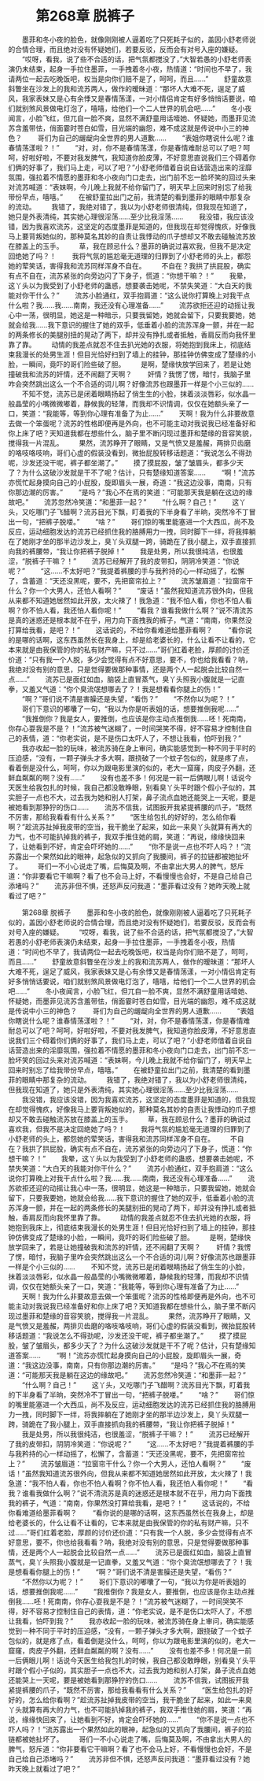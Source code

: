 # 　　第268章 脱裤子
　　墨菲和冬小夜的脸色，就像刚刚被人逼着吃了只死耗子似的，盖因小舒老师说的合情合理，而且绝对没有怀疑她们，若要反驳，反而会有对号入座的嫌疑。
　　“哎呀，看我，说了些不合适的话，把气氛都搅没了，”大智若愚的小舒老师表演仍未结束，起身一手拉住墨菲，一手拽着冬小夜，热情道：“时间也不早了，我请两位一起去吃晚饭吧，权当是向你们赔不是了，呵呵，而且……”
　　舒童故意斜瞥坐在沙发上的我和流苏两人，做作的暧昧道：“那坏人大难不死，逞足了威风，我家表妹又是心有余悸又是春情荡漾，一对小情侣肯定有好多悄悄话要说，咱们就别煞风景做电灯泡了，嘻嘻，给他们一个二人世界的机会吧……”
　　冬小夜闻言，小脸飞红，但兀自一脸不爽，显然不满舒童用话噎她、怀疑她，而墨菲见流苏含羞带怯，俏面霎时苍白如雪，目光端的幽怨，难不成这就是传说中小三的神色？
　　哥们为自己的龌龊向全世界的男人道歉……
　　“表姐你瞎说什么呢？谁春情荡漾啦？！”
　　“对，对，你不是春情荡漾，你是春情难耐总可以了吧？呵呵，好啦好啦，不要对我发脾气，我知道你脸皮薄，不好意思直说我们三个碍着你们俩的好事了，我们马上走，可以了吧？”小舒老师借着自说自话营造出来的淫靡氛围，强拉着不情愿的墨菲和冬小夜向门口走去，出门前不忘一脸坏笑的回过头来对流苏喊道：“表妹啊，今儿晚上我就不给你留门了，明天早上回来时别忘了给我带份早点，嘻嘻。”
　　在被舒童拉出门之前，我清楚的看到墨菲的眼睛中那复杂的流动。
　　我错了，我绝对错了，我以为小舒老师很清纯，但我现在知道了，她只是外表清纯，其实她心理很淫荡……至少比我淫荡……
　　我没错，我应该没错，因为我喜欢流苏，这坚定的态度墨菲是知道的，但我现在却觉得愧疚，好像我马上要背叛她似的，那种莫名其妙的自责让我悸动的爪子想却又不敢去碰触流苏放在膝盖上的玉手。
　　草，我在顾忌什么？墨菲的确说过喜欢我，但我不是决定回绝她了吗？！
　　我将气氛的尴尬毫无道理的归罪到了小舒老师的头上，都怨她的荤笑话，害得我和流苏同样浑身不自在。
　　不自在？我拱了拱屁股，确实有点不自在，流苏紧张的向旁边闪了下身子，慌道：“你想干嘛？！”
　　我晕，这丫头以为我受到了小舒老师的蛊惑，想要袭击她呢，不禁失笑道：“大白天的我能对你干什么？”
　　流苏小脸通红，双手抱肩道：“这么说你打算晚上对我干点什么啦？我……我……南南，我还没有心理准备……”
　　流苏欲拒还迎的动摇让我心中一荡，很明显，她这是一种暗示，只要我留她，她就会留下，只要我要她，她就会给我……我下意识的握住了她的双手，低垂着小脸的流苏浑身一颤，并在一起的两条修长的美腿别扭的晃动了两下，却并没有挣扎或者抵触，香肩反而向我怀里靠了靠。
　　动情的我差点就忍不住去扒光她的衣服，将她抱到我床上，彻底结束我漫长的处男生涯！但目光恰好扫到了墙上的挂钟，那挂钟仿佛变成了楚缘的小脸，一瞬间，竟吓的哥们险些破了胆。
　　是啊，楚缘快放学回来了，若是让她撞破我和流苏的奸情，还不闹翻了天啊？
　　奸情？我愣了愣，暗忖，我脑子里咋会突然跳出这么一个不合适的词儿啊？好像流苏也跟墨菲一样是个小三似的……
　　不知不觉，流苏已是闭着眼睛扬起了俏生生的小脸，抹着淡淡唇彩，似水晶一般晶莹的小嘴微微嘟着，静候我的轻薄，而我却不识情调，仅仅在她额头亲了一口，笑道：“我能等，等到你心理有准备了为止……”
　　天啊！我为什么非要故意去做一个笨蛋呢？流苏的性格即便再是外向，也不可能主动对我说我已经准备好和你上床了吧？天知道我都在想些什么，脑子里不断闪现过墨菲和楚缘的音容笑貌，搅得我一片混乱。
　　果然，流苏睁开了眼睛，又是气愤又是羞赧，两排贝齿磨的咯吱咯吱响，哥们心虚的假装没看到，微抬屁股转移话题道：“我说怎么不得劲呢，沙发还没干呢，裤子都坐潮了。”
　　摸了摸屁股，皱了皱眉头，都多少天了？为什么这破沙发就是干不了呢？估计，只有楚缘知道答案……
　　“啊！”流苏亦慌忙起身摸向自己的小屁股，旋即眉头一展，奇道：“我这边没事，南南，只有你那边潮的厉害。”
　　“是吗？”我心不在焉的笑道：“可能那天我是躺在这边的缘故吧。”
　　流苏忽然冷笑道：“和墨菲一起？”
　　“什么啊？自己！”
　　这丫头，又吃哪门子飞醋啊？流苏目光下飘，盯着我的下半身看了半晌，突然冷不丁冒出一句，“把裤子脱喽。”
　　“啥？”
　　哥们惊的嘴里能塞进一个大西瓜，尚不及反应，运动细胞发达的流苏已经抓住我的胳膊用力一拽，同时脚下一绊，将我摔躺在了她刚才坐的那半边沙发上，臭丫头双腿一跨，骑跪在了我小腿上，双手直接抓向我的裤腰带，“我让你把裤子脱掉！”
　　我是处男，所以我很纯洁，也很羞涩，“脱裤子干嘛？！”
　　流苏已经解开了我的皮带扣，阴阴冷笑道：“你说呢？”
　　“这……不太好吧？”我提着裤腰的手与我矜持的心一样动摇了，松懈了，含蓄道：“天还没黑呢，要不，先把窗帘拉上？”
　　流苏皱眉道：“拉窗帘干什么？你一个大男人，还怕人看啊？”
　　“废话！”虽然我知道流苏很外向，但我从来都不知道她居然如此开放，太火辣了！我急道：“我不怕人看，你也不怕人看啊？你不怕人看，我还怕人看你呢！”
　　“看我？谁看我做什么啊？”说不清流苏是真的迷惑还是根本就不在乎，用力向下面拽我的裤子，气道：“南南，你果然没打算给我看，是吧？！”
　　这话说的，不给你看难道给墨菲看啊？
　　“看你说的是哪的话啊，这东西虽然长在我身上，却是给老婆长的，什么让看不让看的，它本来就是由我保管的你的私有财产嘛，只不过……”哥们红着老脸，厚颜的讨价还价道：“只有我一个人脱，多少会觉得有点不好意思，要不，你也给我看看？呐，我绝对没有别的意思，只是觉得要做那种事情，还是两个人一起脱会比较自然一点……”
　　流苏已是面红如血，脑袋上直冒蒸气，臭丫头照我小腹就是一记直拳，又羞又气道：“你个臭流氓想哪去了？！我是想看看你腿上的伤！”
　　“啊？”哥们说不清是害臊还是失望，“看伤？”
　　“不然你以为呢？！”
　　哥们下意识的嘟囔了一句，“我以为你是听表姐的话，想要推倒我呢……”
　　“我推倒你？我是女人，要推倒，也应该是你主动点推倒我……呸！死南南，你存心耍我是不是？！”流苏被气迷糊了，一时间哭笑不得，好不容易才控制住自己的表情，道：“你老实说，是不是伤口太吓人了，不想让我看，怕吓到我？”
　　我亦收起一脸的玩味，被流苏骑在身上审问，确实能感觉到一种不同于平时的压迫感，“没有，一颗子弹头才多大啊，跟挠破了一个蚊子包似的，就是疼了点，看着倒是没什么，呵呵，你以为跟电影里演的似的，老大一窟窿，肉皮子外翻，还鲜血粼粼的啊？没有……”
　　没有也差不多！何况是一前一后俩眼儿啊！话说今天医生给我包扎的时候，我自己都没敢睁眼，别看臭丫头平时跟个假小子似的，其实胆子一点也不大，过去我为她和别人打架，鼻子流点血她还能哭上一天呢，要是被她看到那狰狞的伤口……
　　流苏不信我，试图扳开我紧提裤腰的爪子，“既然不厉害，那给我看看有什么关系？”
　　“医生给包扎的好好的，怎么给你看啊？”趁流苏扯掉我皮带的空当，我干脆坐了起来，如此一来臭丫头就算有再大的力气，也不可能扒掉我的裤子，我双手推住她的肩，笑道：“再说，缘缘快回来了，让她看到不好，肯定会吓坏她的……”
　　“你不是说一点也不吓人吗？！”流苏露出一个果然如此的眼神，起急似的又抓向了我腰间，裤子的拉链都被她扯坏了。
　　哥们一不小心说走了嘴，后悔莫及啊，不由拿出大男人的脾气，怒斥道：“你非要看它干嘛啊？看了也不会马上好，不看慢慢也会好，不是自己给自己添堵吗？”
　　流苏非但不惧，还怒声反问我道：“墨菲看过没有？她昨天晚上就看过了吧？”

　　第268章 脱裤子
　　墨菲和冬小夜的脸色，就像刚刚被人逼着吃了只死耗子似的，盖因小舒老师说的合情合理，而且绝对没有怀疑她们，若要反驳，反而会有对号入座的嫌疑。
　　“哎呀，看我，说了些不合适的话，把气氛都搅没了，”大智若愚的小舒老师表演仍未结束，起身一手拉住墨菲，一手拽着冬小夜，热情道：“时间也不早了，我请两位一起去吃晚饭吧，权当是向你们赔不是了，呵呵，而且……”
　　舒童故意斜瞥坐在沙发上的我和流苏两人，做作的暧昧道：“那坏人大难不死，逞足了威风，我家表妹又是心有余悸又是春情荡漾，一对小情侣肯定有好多悄悄话要说，咱们就别煞风景做电灯泡了，嘻嘻，给他们一个二人世界的机会吧……”
　　冬小夜闻言，小脸飞红，但兀自一脸不爽，显然不满舒童用话噎她、怀疑她，而墨菲见流苏含羞带怯，俏面霎时苍白如雪，目光端的幽怨，难不成这就是传说中小三的神色？
　　哥们为自己的龌龊向全世界的男人道歉……
　　“表姐你瞎说什么呢？谁春情荡漾啦？！”
　　“对，对，你不是春情荡漾，你是春情难耐总可以了吧？呵呵，好啦好啦，不要对我发脾气，我知道你脸皮薄，不好意思直说我们三个碍着你们俩的好事了，我们马上走，可以了吧？”小舒老师借着自说自话营造出来的淫靡氛围，强拉着不情愿的墨菲和冬小夜向门口走去，出门前不忘一脸坏笑的回过头来对流苏喊道：“表妹啊，今儿晚上我就不给你留门了，明天早上回来时别忘了给我带份早点，嘻嘻。”
　　在被舒童拉出门之前，我清楚的看到墨菲的眼睛中那复杂的流动。
　　我错了，我绝对错了，我以为小舒老师很清纯，但我现在知道了，她只是外表清纯，其实她心理很淫荡……至少比我淫荡……
　　我没错，我应该没错，因为我喜欢流苏，这坚定的态度墨菲是知道的，但我现在却觉得愧疚，好像我马上要背叛她似的，那种莫名其妙的自责让我悸动的爪子想却又不敢去碰触流苏放在膝盖上的玉手。
　　草，我在顾忌什么？墨菲的确说过喜欢我，但我不是决定回绝她了吗？！
　　我将气氛的尴尬毫无道理的归罪到了小舒老师的头上，都怨她的荤笑话，害得我和流苏同样浑身不自在。
　　不自在？我拱了拱屁股，确实有点不自在，流苏紧张的向旁边闪了下身子，慌道：“你想干嘛？！”
　　我晕，这丫头以为我受到了小舒老师的蛊惑，想要袭击她呢，不禁失笑道：“大白天的我能对你干什么？”
　　流苏小脸通红，双手抱肩道：“这么说你打算晚上对我干点什么啦？我……我……南南，我还没有心理准备……”
　　流苏欲拒还迎的动摇让我心中一荡，很明显，她这是一种暗示，只要我留她，她就会留下，只要我要她，她就会给我……我下意识的握住了她的双手，低垂着小脸的流苏浑身一颤，并在一起的两条修长的美腿别扭的晃动了两下，却并没有挣扎或者抵触，香肩反而向我怀里靠了靠。
　　动情的我差点就忍不住去扒光她的衣服，将她抱到我床上，彻底结束我漫长的处男生涯！但目光恰好扫到了墙上的挂钟，那挂钟仿佛变成了楚缘的小脸，一瞬间，竟吓的哥们险些破了胆。
　　是啊，楚缘快放学回来了，若是让她撞破我和流苏的奸情，还不闹翻了天啊？
　　奸情？我愣了愣，暗忖，我脑子里咋会突然跳出这么一个不合适的词儿啊？好像流苏也跟墨菲一样是个小三似的……
　　不知不觉，流苏已是闭着眼睛扬起了俏生生的小脸，抹着淡淡唇彩，似水晶一般晶莹的小嘴微微嘟着，静候我的轻薄，而我却不识情调，仅仅在她额头亲了一口，笑道：“我能等，等到你心理有准备了为止……”
　　天啊！我为什么非要故意去做一个笨蛋呢？流苏的性格即便再是外向，也不可能主动对我说我已经准备好和你上床了吧？天知道我都在想些什么，脑子里不断闪现过墨菲和楚缘的音容笑貌，搅得我一片混乱。
　　果然，流苏睁开了眼睛，又是气愤又是羞赧，两排贝齿磨的咯吱咯吱响，哥们心虚的假装没看到，微抬屁股转移话题道：“我说怎么不得劲呢，沙发还没干呢，裤子都坐潮了。”
　　摸了摸屁股，皱了皱眉头，都多少天了？为什么这破沙发就是干不了呢？估计，只有楚缘知道答案……
　　“啊！”流苏亦慌忙起身摸向自己的小屁股，旋即眉头一展，奇道：“我这边没事，南南，只有你那边潮的厉害。”
　　“是吗？”我心不在焉的笑道：“可能那天我是躺在这边的缘故吧。”
　　流苏忽然冷笑道：“和墨菲一起？”
　　“什么啊？自己！”
　　这丫头，又吃哪门子飞醋啊？流苏目光下飘，盯着我的下半身看了半晌，突然冷不丁冒出一句，“把裤子脱喽。”
　　“啥？”
　　哥们惊的嘴里能塞进一个大西瓜，尚不及反应，运动细胞发达的流苏已经抓住我的胳膊用力一拽，同时脚下一绊，将我摔躺在了她刚才坐的那半边沙发上，臭丫头双腿一跨，骑跪在了我小腿上，双手直接抓向我的裤腰带，“我让你把裤子脱掉！”
　　我是处男，所以我很纯洁，也很羞涩，“脱裤子干嘛？！”
　　流苏已经解开了我的皮带扣，阴阴冷笑道：“你说呢？”
　　“这……不太好吧？”我提着裤腰的手与我矜持的心一样动摇了，松懈了，含蓄道：“天还没黑呢，要不，先把窗帘拉上？”
　　流苏皱眉道：“拉窗帘干什么？你一个大男人，还怕人看啊？”
　　“废话！”虽然我知道流苏很外向，但我从来都不知道她居然如此开放，太火辣了！我急道：“我不怕人看，你也不怕人看啊？你不怕人看，我还怕人看你呢！”
　　“看我？谁看我做什么啊？”说不清流苏是真的迷惑还是根本就不在乎，用力向下面拽我的裤子，气道：“南南，你果然没打算给我看，是吧？！”
　　这话说的，不给你看难道给墨菲看啊？
　　“看你说的是哪的话啊，这东西虽然长在我身上，却是给老婆长的，什么让看不让看的，它本来就是由我保管的你的私有财产嘛，只不过……”哥们红着老脸，厚颜的讨价还价道：“只有我一个人脱，多少会觉得有点不好意思，要不，你也给我看看？呐，我绝对没有别的意思，只是觉得要做那种事情，还是两个人一起脱会比较自然一点……”
　　流苏已是面红如血，脑袋上直冒蒸气，臭丫头照我小腹就是一记直拳，又羞又气道：“你个臭流氓想哪去了？！我是想看看你腿上的伤！”
　　“啊？”哥们说不清是害臊还是失望，“看伤？”
　　“不然你以为呢？！”
　　哥们下意识的嘟囔了一句，“我以为你是听表姐的话，想要推倒我呢……”
　　“我推倒你？我是女人，要推倒，也应该是你主动点推倒我……呸！死南南，你存心耍我是不是？！”流苏被气迷糊了，一时间哭笑不得，好不容易才控制住自己的表情，道：“你老实说，是不是伤口太吓人了，不想让我看，怕吓到我？”
　　我亦收起一脸的玩味，被流苏骑在身上审问，确实能感觉到一种不同于平时的压迫感，“没有，一颗子弹头才多大啊，跟挠破了一个蚊子包似的，就是疼了点，看着倒是没什么，呵呵，你以为跟电影里演的似的，老大一窟窿，肉皮子外翻，还鲜血粼粼的啊？没有……”
　　没有也差不多！何况是一前一后俩眼儿啊！话说今天医生给我包扎的时候，我自己都没敢睁眼，别看臭丫头平时跟个假小子似的，其实胆子一点也不大，过去我为她和别人打架，鼻子流点血她还能哭上一天呢，要是被她看到那狰狞的伤口……
　　流苏不信我，试图扳开我紧提裤腰的爪子，“既然不厉害，那给我看看有什么关系？”
　　“医生给包扎的好好的，怎么给你看啊？”趁流苏扯掉我皮带的空当，我干脆坐了起来，如此一来臭丫头就算有再大的力气，也不可能扒掉我的裤子，我双手推住她的肩，笑道：“再说，缘缘快回来了，让她看到不好，肯定会吓坏她的……”
　　“你不是说一点也不吓人吗？！”流苏露出一个果然如此的眼神，起急似的又抓向了我腰间，裤子的拉链都被她扯坏了。
　　哥们一不小心说走了嘴，后悔莫及啊，不由拿出大男人的脾气，怒斥道：“你非要看它干嘛啊？看了也不会马上好，不看慢慢也会好，不是自己给自己添堵吗？”
　　流苏非但不惧，还怒声反问我道：“墨菲看过没有？她昨天晚上就看过了吧？”
